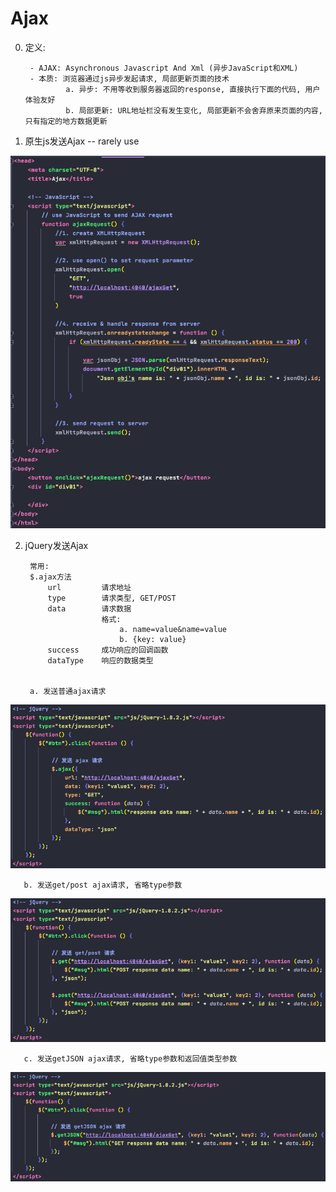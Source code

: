 # Ajax


0. 定义: 
    
        - AJAX: Asynchronous Javascript And Xml (异步JavaScript和XML)
        - 本质: 浏览器通过js异步发起请求, 局部更新页面的技术
                a. 异步: 不用等收到服务器返回的response, 直接执行下面的代码, 用户体验友好
                b. 局部更新: URL地址栏没有发生变化, 局部更新不会舍弃原来页面的内容, 只有指定的地方数据更新
        


1. 原生js发送Ajax -- rarely use

![jsAjax](imagePool/jsAjax.png)



2. jQuery发送Ajax

        常用:
        $.ajax方法
            url         请求地址
            type        请求类型, GET/POST
            data        请求数据
                        格式:
                            a. name=value&name=value
                            b. {key: value}
            success     成功响应的回调函数
            dataType    响应的数据类型
            
            
        a. 发送普通ajax请求
![jQueryAjax](imagePool/jQueryAjax.png)

       b. 发送get/post ajax请求, 省略type参数
![jQueryGetPostAjax](imagePool/jQueryGetPostAjax.png)

       c. 发送getJSON ajax请求, 省略type参数和返回值类型参数
![jQueryGetJSONAjax](imagePool/jQueryGetJSONAjax.png)
